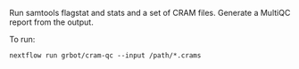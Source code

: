 Run samtools flagstat and stats and a set of CRAM files. Generate a MultiQC report from the output.

To run:
```
nextflow run grbot/cram-qc --input /path/*.crams
```